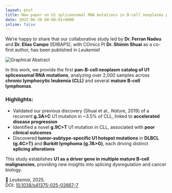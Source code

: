 ```yaml
---
layout: post
title: New paper on U1 spliceosomal RNA mutations in B-cell neoplasms published in Leukemia
date: 2025-06-30 00:00:01+0000
inline: false
---
```


We’re happy to share that our collaborative study led by **Dr. Ferran Nadeu** and **Dr. Elías Campo** (IDIBAPS), with COmics PI **Dr. Shimin Shuai** as a co-first author, has been published in *Leukemia*!  

![Graphical Abstract](https://media.springernature.com/lw685/springer-static/image/art%3A10.1038%2Fs41375-025-02667-7/MediaObjects/41375_2025_2667_Figa_HTML.png?as=webp)

In this work, we provide the first **pan-B-cell neoplasm catalog of U1 spliceosomal RNA mutations**, analyzing over 2,000 samples across **chronic lymphocytic leukemia (CLL)** and several **mature B-cell lymphomas**.

### Highlights:
- Validated our previous discovery (Shuai et al., *Nature*, 2019) of a recurrent **g.3A>C** U1 mutation in ~3.5% of CLL, linked to **accelerated disease progression**
- Identified a novel **g.9C>T** U1 mutation in CLL, associated with **poor clinical outcomes**
- Discovered **tumor-subtype-specific U1 hotspot mutations** in **DLBCL (g.4C>T)** and **Burkitt lymphoma (g.7A>G)**, each driving distinct **splicing alterations**

This study establishes **U1 as a driver gene in multiple mature B-cell malignancies**, providing new insights into splicing dysregulation and cancer biology.

📄 *Leukemia*, 2025.  
DOI: [10.1038/s41375-025-02667-7](https://doi.org/10.1038/s41375-025-02667-7)